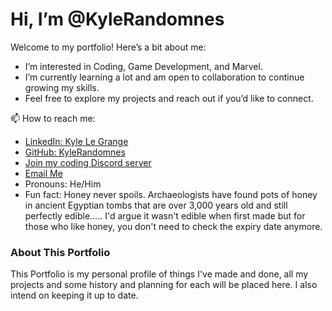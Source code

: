 # Hi, I’m @KyleRandomnes

Welcome to my portfolio! Here’s a bit about me:

- I’m interested in Coding, Game Development, and Marvel.
- I’m currently learning a lot and am open to collaboration to continue growing my skills.
- Feel free to explore my projects and reach out if you’d like to connect.

📫 How to reach me:

- [LinkedIn: Kyle Le Grange](https://www.linkedin.com/in/kyle-le-grange-886820293)
- [GitHub: KyleRandomnes](https://github.com/KyleRandomnes)
- [Join my coding Discord server](https://discord.gg/Kzfz4Y8QKh)
- [Email Me](mailto:kylerandomnes@gmail.com)
- Pronouns: He/Him
- Fun fact: Honey never spoils. Archaeologists have found pots of honey in ancient Egyptian tombs that are over 3,000 years old and still perfectly edible.....
  I'd argue it wasn't edible when first made but for those who like honey, you don't need to check the expiry  date anymore.

### About This Portfolio

This Portfolio is my personal profile of things I've made and done, all my projects and some history and planning for each will be placed here.
I also intend on keeping it up to date.